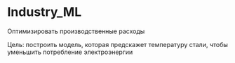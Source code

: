 # Industry_ML

Оптимизировать производственные расходы

Цель: построить модель, которая предскажет температуру стали, чтобы уменьшить потребление электроэнергии
